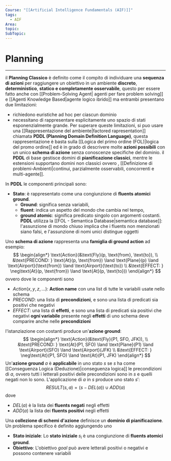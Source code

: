 ```yaml
---
Course: "[[Artificial Intelligence Fundamentals (AIF)]]"
tags:
  - AIF
Area: 
topic: 
SubTopic: 
---
```


# Planning
---
il **Planning Classico** è definito come il compito di individuare una **sequenza di azioni** per raggiungere un obiettivo in un ambiente **discreto**, **deterministico**, **statico e completamente osservabile**, questo per essere fatto anche con [[Problem-Solving Agent| agenti per fare problem solving]] e [[Agenti Knowledge Based|agente logico ibrido]] ma entrambi presentano due limitazioni:
- richiedono euristiche ad hoc per ciascun dominio 
- necessitano di rappresentare esplicitamente uno spazio di stati esponenzialmente grande.
Per superare queste limitazioni, si puo usare una [[Rappresentazione del ambiente|factored rapresentation]] chiamata **PDDL (Planning Domain Definition Language)**, questa rappresentazione è basta sulla [[Logica del primo ordine (FOL)|logica del promo ordine]] ed è in grado di descrivere molte **azioni possibili** con un unico **schema di azione** senza conoscenze specifiche del dominio. 
il **PDDL** di base gestisce domini di **pianificazione classici**, mentre le estensioni supportano domini non classici ovvero , [[Definizione di problemi-Ambienti|continui, parzialmente osservabili, concorrenti e multi-agente]]. 

In **PDDL** le componenti principali sono:
- **Stato**: è rappresentato come una congiunzione di **fluents atomici ground**. 
	- **Ground**: significa senza variabili,
	- **fluent**: indica un aspetto del mondo che cambia nel tempo, 
	- **ground atomic**: significa predicato singolo con argomenti costanti.
**PDDL** utilizza la [[FOL - Semantica Database|semantica database]]: l'assunzione di mondo chiuso implica che i fluents non menzionati siano falsi, e l'assunzione di nomi unici distingue oggetti 

Uno **schema di azione** rappresenta una **famiglia di ground action** ad esempio:$$
\begin{align*}
\text{Action}(&\text{Fly}(p, \text{from}, \text{to}), \\
&\text{PRECOND: } \text{At}(p, \text{from}) \land \text{Plane}(p) \land \text{Airport}(\text{from}) \land \text{Airport}(\text{to}) \\
&\text{EFFECT: } \neg\text{At}(p, \text{from}) \land \text{At}(p, \text{to}))
\end{align*}
$$ovvero dove le componenti sono 
- $Action(x,y,z,\dots)$: **Action name** con una list di tutte le variabili usate nello schema   
- $PRECOND$: una lista di **precondizioni**, e sono una lista di predicati sia positivi che negativi 
- $EFFECT$: una lista di **effetti**, e sono una lista di predicati sia positivi che negativi
**ogni variabile** presente negli **effetti** di uno schema deve comparire anche nelle **precondizioni**

l'istanziazione con costanti produce un'**azione ground**:$$
\begin{align*}
\text{Action}(&\text{Fly}(P1, SFO, JFK)), \\
&\text{PRECOND: } \text{At}(P1, SFO) \land \text{Plane}(P1) \land \text{Airport}(SFO) \land \text{Airport}(JFK) \\
&\text{EFFECT: } \neg\text{At}(P1, SFO) \land \text{At}(P1, JFK)
\end{align*}
$$
Un'**azione ground** $a$ è **applicabile** in uno stato $s$ se $s$ ha come [[Conseguenza Logica (Deduzione)|conseguenza logica]] le precondizioni di $a$, ovvero tutti i letterali positivi delle precondizioni sono in $s$ e quelli negati non lo sono. 
L'applicazione di $a$ in $s$ produce uno stato $s'$:$$
RESULT(s, a) = (s - DEL(a)) \cup ADD(a)
$$dove 
- $DEL(a)$ è la lista dei **fluents negati** negli effetti
- $ADD(a)$ la lista dei **fluents positivi** negli effetti 

Una **collezione di schemi d'azione** definisce un **dominio di pianificazione**. Un problema specifico è definito aggiungendo uno
- **Stato iniziale**: Lo **stato iniziale** $s_i$ è una congiunzione di **fluents atomici ground**.
- **Obiettivo**: L'obiettivo $goal$ può avere letterali positivi o negativi e possono contenere variabili